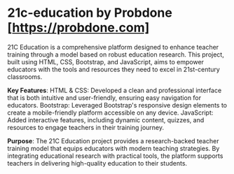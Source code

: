 # 21c-education by Probdone [https://probdone.com]
21C Education is a comprehensive platform designed to enhance teacher training through a model based on robust education research. This project, built using HTML, CSS, Bootstrap, and JavaScript, aims to empower educators with the tools and resources they need to excel in 21st-century classrooms.

**Key Features**:
HTML & CSS: Developed a clean and professional interface that is both intuitive and user-friendly, ensuring easy navigation for educators.
Bootstrap: Leveraged Bootstrap's responsive design elements to create a mobile-friendly platform accessible on any device.
JavaScript: Added interactive features, including dynamic content, quizzes, and resources to engage teachers in their training journey.

**Purpose**:
The 21C Education project provides a research-backed teacher training model that equips educators with modern teaching strategies. By integrating educational research with practical tools, the platform supports teachers in delivering high-quality education to their students.
